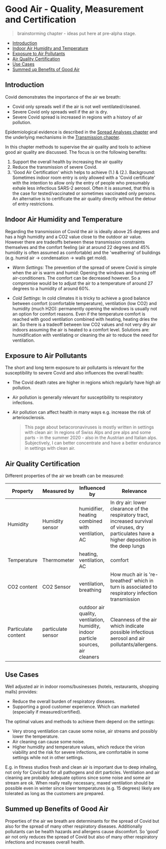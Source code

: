 # Good Air - Quality, Measurement and Certification

> brainstorming chapter - ideas put here at pre-alpha stage.

* [Introduction](#introduction)
* [Indoor Air Humidity and Temperature](#indoor-air-humidity-and-temperature)
* [Exposure to Air Pollutants](#exposure-to-air-pollutants)
* [Air Quality Certification](#air-quality-certification)
* [Use Cases](#use-cases)
* [Summed up Benefits of Good Air](#summed-up-benefits-of-good-air)


## Introduction

Covid demonstrates the importance of the air we breath: 
* Covid only spreads well if the air is not well ventilated/cleaned.
* Severe Covid only spreads well if the air is dry.
* Severe Covid spread is increased in regions with a history of air pollution.

Epidemiological evidence is described in the [Spread Analyses chapter](../5_epidemiological/spread_analyses.md) and the underlying mechanisms in the [Transmission chapter](../5_epidemiological/transmission.md).

In this chapter methods to supervise the air quality and tools to achieve good air quality are discussed. The focus is on the following benefits:
1. Support the overall health by increasing the air quality
2. Reduce the transmission of severe Covid.
3. 'Good Air Certification' which helps to achieve (1.) & (2.). Background: Sometimes indoor room entry is only allowed with a 'Covid certificate' with the intention to allow only the entry of people who presumably exhale less infectious SARS-2 aerosol. Often it is assumed, that this is the case for tested/vaccinated or sometimes vaccinated only persons. An alternative is to certificate the air quality directly without the detour of entry restrictions. 

## Indoor Air Humidity and Temperature
Regarding the transmission of Covid the air is ideally above 25 degrees and has a high humidity and a CO2 value close to the outdoor air value. However there are tradeoffs between these transmission constraints themselves and the comfort feeling (air at around 22 degrees and 45% humidity is often assumed as comfortable) and the 'weathering' of buildings (e.g. humid air -> condensation -> walls get mold).

* *Warm Settings:* The prevention of the spread of severe Covid is simple when the air is warm and humid: Opening the windows and turning off air-conditioners. The comfort can be decreased however. So a compromise would be to adjust the air to a temperature of around 27 degrees to a humidity of around 60%. 

* *Cold Settings:* In cold climates it is tricky to achieve a good balance between comfort (comfortable temperature), ventilation (low CO2) and humidity (much H2O): permanently opening the windows is usually not an option for comfort reasons. Even if the temperature comfort is reached with good ventilation combined with heating, heating dries the air. So there is a tradeoff between low CO2 values and not very dry air indoors assuming the air is heated to a comfort level. Solutions are: humidification with ventilating or cleaning the air to reduce the need for ventilation.

## Exposure to Air Pollutants
The short and long term exposure to air pollutants is relevant for the susceptibility to severe Covid and also influences the overall health:
* The Covid death rates are higher in regions which regularly have high air pollution. 
* Air pollution is generally relevant for susceptibility to respiratory infections.
* Air pollution can affect health in many ways e.g. increase the risk of arteriosclerosis.

    > This page about betacoronaviruses is mostly written in settings with clean air: In regions of Swiss Alps and pre alps and some parts - in the summer 2020 - also in the Austrian and Italian alps. Subjectively, I can better concentrate and have a better endurance in settings with clean air.


## Air Quality Certification
Different properties of the air we breath can be measured:

Property | Measured by | Influenced by |  Relevance
--|--|--|--
Humidity    | Humidity sensor | humidifier, heating combined with ventilation, AC| In dry air: lower clearance of the respiratory tract, increased survival of viruses, dry particulates have a higher deposition in the deep lungs 
Temperature | Thermometer | heating, ventilation, AC |comfort
CO2 content | CO2 Sensor| ventilation, breathing  | How much air is 're-breathed' which in turn is associated to respiratory infection transmission
Particulate content | particulate sensor | outdoor air quality, ventilation, humidity, indoor particle sources, air cleaners| Cleanness of the air which indicate possible infectious aerosol and air pollutants/allergens.


## Use Cases
Well adjusted air in indoor rooms/businesses (hotels, restaurants, shopping malls) provides:
* Reduce the overall burden of respiratory diseases.
* Supporting a good customer experience. Which can marketed (especially if measured/certified).

The optimal values and methods to achieve them depend on the settings:
* Very strong ventilation can cause some noise, air streams and possibly lower the temperature.
* Air cleaning can cause some noise.
* Higher humidity and temperature values, which reduce the virion viability and the risk for severe infections, are comfortable in some settings while not in other settings.

E.g. in fitness studios fresh and clean air is important due to deep inhaling, not only for Covid but for all pathogens and dirt particles. Ventilation and air cleaning are probably adequate options since some noise and some air stream are ok. When really really necessary, maxed ventilation should be possible even in winter since lower temperatures (e.g. 15 degrees) likely are tolerated as long as the customers are prepared.



## Summed up Benefits of Good Air
Properties of the air we breath are determinants for the spread of Covid but also for the spread of many other respiratory diseases. Additionally pollutants can be health hazards and allergens cause discomfort. So 'good' air not only reduces the spread of Covid but also of many other respiratory infections and increases overall health.







